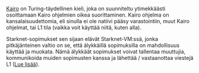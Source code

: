 [Kairo](https://medium.com/starkware/hello-cairo-3cb43b13b209) on Turing-täydellinen kieli, joka on suunniteltu ytimekkäästi osoittamaan Kairo ohjelmien oikea suorittaminen. Kairo ohjelma on kansalaisuudettomia, eli sinulla ei ole natiivi pääsy varastointiin, muut Kairo ohjelmat, tai L1 tila (vaikka voit käyttää niitä, kuten alla). 

Starknet-sopimukset sen sijaan elävät Starknet-VM:ssä, jonka pitkäjänteinen valtio on se, että älykkäillä sopimuksilla on mahdollisuus käyttää ja muokata. Nämä älykkäät sopimukset voivat tallentaa muuttujia, kommunikoida muiden sopimusten kanssa ja lähettää / vastaanottaa viestejä L1 ([Lue lisää](https://www.cairo-lang.org/docs/hello_starknet/index.html)).